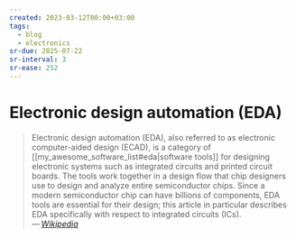 ```yaml
---
created: 2023-03-12T00:00+03:00
tags:
  - blog
  - electronics
sr-due: 2025-07-22
sr-interval: 3
sr-ease: 252
---
```


# Electronic design automation (EDA)

> Electronic design automation (EDA), also referred to as electronic
> computer-aided design (ECAD), is a category of
> [[my_awesome_software_list#eda|software tools]] for designing electronic
> systems such as integrated circuits and printed circuit boards. The tools work
> together in a design flow that chip designers use to design and analyze entire
> semiconductor chips. Since a modern semiconductor chip can have billions of
> components, EDA tools are essential for their design; this article in
> particular describes EDA specifically with respect to integrated circuits
> (ICs).\
> — <cite>[Wikipedia](https://en.wikipedia.org/wiki/Electronic_design_automation)</cite>
